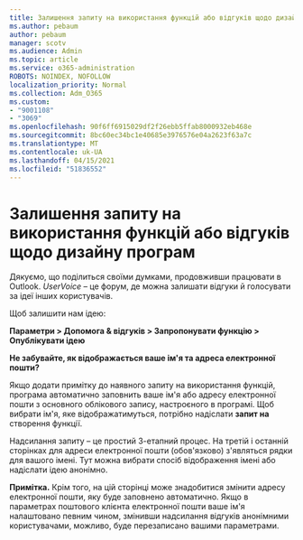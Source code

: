 ```yaml
---
title: Залишення запиту на використання функцій або відгуків щодо дизайну програм
ms.author: pebaum
author: pebaum
manager: scotv
ms.audience: Admin
ms.topic: article
ms.service: o365-administration
ROBOTS: NOINDEX, NOFOLLOW
localization_priority: Normal
ms.collection: Adm_O365
ms.custom:
- "9001108"
- "3069"
ms.openlocfilehash: 90f6ff6915029df2f26ebb5ffab8000932eb468e
ms.sourcegitcommit: 8bc60ec34bc1e40685e3976576e04a2623f63a7c
ms.translationtype: MT
ms.contentlocale: uk-UA
ms.lasthandoff: 04/15/2021
ms.locfileid: "51836552"
---
```

# <a name="leave-a-feature-request-or-feedback-on-app-design"></a>Залишення запиту на використання функцій або відгуків щодо дизайну програм

Дякуємо, що поділиться своїми думками, продовживши працювати в Outlook. *UserVoice –* це форум, де можна залишати відгуки й голосувати за ідеї інших користувачів.  

Щоб залишити нам ідею: 

**Параметри > Допомога & відгуків > Запропонувати функцію > Опублікувати ідею** 

**Не забувайте, як відображається ваше ім'я та адреса електронної пошти?**

Якщо додати примітку до наявного запиту на використання функцій, програма автоматично заповнить ваше ім'я або адресу електронної пошти з основного облікового запису, настроєного в програмі. Щоб вибрати ім'я, яке відображатимуться, потрібно надіслати **запит на** створення функції. 

Надсилання запиту – це простий 3-етапний процес. На третій і останній сторінках для адреси електронної пошти (обов'язково) з'являться рядки для вашого імені. Тут можна вибрати спосіб відображення імені або надіслати ідею анонімно. 

**Примітка.** Крім того, на цій сторінці може знадобитися змінити адресу електронної пошти, яку буде заповнено автоматично. Якщо в параметрах поштового клієнта електронної пошти ваше ім'я налаштовано певним чином, змінивши надсилання відгуків анонімними користувачами, можливо, буде перезаписано вашими параметрами. 

